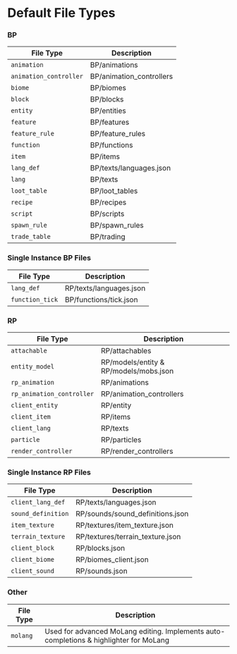 # Default File Types

### BP
| File Type | Description 
| --- | --- 
| ```animation``` | BP/animations
| ```animation_controller``` | BP/animation_controllers
| ```biome``` | BP/biomes
| ```block``` | BP/blocks
| ```entity``` | BP/entities
| ```feature``` | BP/features
| ```feature_rule``` | BP/feature_rules
| ```function``` | BP/functions
| ```item``` | BP/items
| ```lang_def``` | BP/texts/languages.json
| ```lang``` | BP/texts
| ```loot_table``` | BP/loot_tables
| ```recipe``` | BP/recipes
| ```script``` | BP/scripts
| ```spawn_rule``` | BP/spawn_rules
| ```trade_table``` | BP/trading

### Single Instance BP Files
| File Type | Description 
| --- | --- 
| ```lang_def``` | RP/texts/languages.json
| ```function_tick``` | BP/functions/tick.json

### RP
| File Type | Description 
| --- | --- 
| ```attachable``` | RP/attachables
| ```entity_model``` | RP/models/entity & RP/models/mobs.json
| ```rp_animation``` | RP/animations
| ```rp_animation_controller``` | RP/animation_controllers
| ```client_entity``` | RP/entity
| ```client_item``` | RP/items
| ```client_lang``` | RP/texts
| ```particle``` | RP/particles
| ```render_controller``` | RP/render_controllers

### Single Instance RP Files
| File Type | Description 
| --- | --- 
| ```client_lang_def``` | RP/texts/languages.json
| ```sound_definition``` | RP/sounds/sound_definitions.json
| ```item_texture``` | RP/textures/item_texture.json
| ```terrain_texture``` | RP/textures/terrain_texture.json
| ```client_block``` | RP/blocks.json
| ```client_biome``` | RP/biomes_client.json
| ```client_sound``` | RP/sounds.json

### Other
| File Type | Description 
| --- | --- 
| ```molang``` | Used for advanced MoLang editing. Implements auto-completions & highlighter for MoLang
